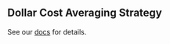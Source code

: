## Dollar Cost Averaging Strategy

See our [docs](https://www.compasslabs.ai/docs/examples) for details.